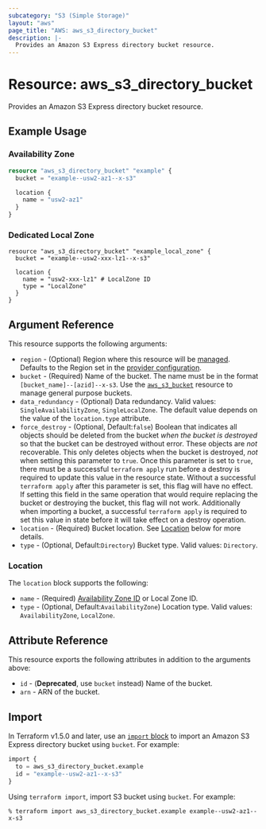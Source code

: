 ```yaml
---
subcategory: "S3 (Simple Storage)"
layout: "aws"
page_title: "AWS: aws_s3_directory_bucket"
description: |-
  Provides an Amazon S3 Express directory bucket resource.
---
```


# Resource: aws_s3_directory_bucket

Provides an Amazon S3 Express directory bucket resource.

## Example Usage

### Availability Zone

```terraform
resource "aws_s3_directory_bucket" "example" {
  bucket = "example--usw2-az1--x-s3"

  location {
    name = "usw2-az1"
  }
}
```

### Dedicated Local Zone

```
resource "aws_s3_directory_bucket" "example_local_zone" {
  bucket = "example--usw2-xxx-lz1--x-s3"

  location {
    name = "usw2-xxx-lz1" # LocalZone ID
    type = "LocalZone"
  }
}
```

## Argument Reference

This resource supports the following arguments:

* `region` - (Optional) Region where this resource will be [managed](https://docs.aws.amazon.com/general/latest/gr/rande.html#regional-endpoints). Defaults to the Region set in the [provider configuration](https://registry.terraform.io/providers/hashicorp/aws/latest/docs#aws-configuration-reference).
* `bucket` - (Required) Name of the bucket. The name must be in the format `[bucket_name]--[azid]--x-s3`. Use the [`aws_s3_bucket`](s3_bucket.html) resource to manage general purpose buckets.
* `data_redundancy` - (Optional) Data redundancy. Valid values: `SingleAvailabilityZone`, `SingleLocalZone`. The default value depends on the value of the `location.type` attribute.
* `force_destroy` - (Optional, Default:`false`) Boolean that indicates all objects should be deleted from the bucket *when the bucket is destroyed* so that the bucket can be destroyed without error. These objects are *not* recoverable. This only deletes objects when the bucket is destroyed, *not* when setting this parameter to `true`. Once this parameter is set to `true`, there must be a successful `terraform apply` run before a destroy is required to update this value in the resource state. Without a successful `terraform apply` after this parameter is set, this flag will have no effect. If setting this field in the same operation that would require replacing the bucket or destroying the bucket, this flag will not work. Additionally when importing a bucket, a successful `terraform apply` is required to set this value in state before it will take effect on a destroy operation.
* `location` - (Required) Bucket location. See [Location](#location) below for more details.
* `type` - (Optional, Default:`Directory`) Bucket type. Valid values: `Directory`.

### Location

The `location` block supports the following:

* `name` - (Required) [Availability Zone ID](https://docs.aws.amazon.com/AWSEC2/latest/UserGuide/using-regions-availability-zones.html#az-ids) or Local Zone ID.
* `type` - (Optional, Default:`AvailabilityZone`) Location type. Valid values: `AvailabilityZone`, `LocalZone`.

## Attribute Reference

This resource exports the following attributes in addition to the arguments above:

* `id` - (**Deprecated**, use `bucket` instead) Name of the bucket.
* `arn` - ARN of the bucket.

## Import

In Terraform v1.5.0 and later, use an [`import` block](https://developer.hashicorp.com/terraform/language/import) to import an Amazon S3 Express directory bucket using `bucket`. For example:

```terraform
import {
  to = aws_s3_directory_bucket.example
  id = "example--usw2-az1--x-s3"
}
```

Using `terraform import`, import S3 bucket using `bucket`. For example:

```console
% terraform import aws_s3_directory_bucket.example example--usw2-az1--x-s3
```
